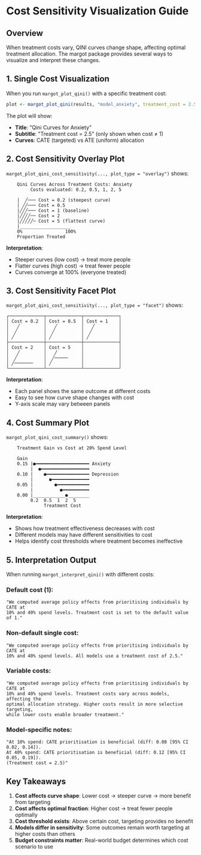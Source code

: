 # Cost Sensitivity Visualization Guide

## Overview
When treatment costs vary, QINI curves change shape, affecting optimal treatment allocation. The margot package provides several ways to visualize and interpret these changes.

## 1. Single Cost Visualization

When you run `margot_plot_qini()` with a specific treatment cost:
```r
plot <- margot_plot_qini(results, "model_anxiety", treatment_cost = 2.5)
```

The plot will show:
- **Title**: "Qini Curves for Anxiety"
- **Subtitle**: "Treatment cost = 2.5" (only shown when cost ≠ 1)
- **Curves**: CATE (targeted) vs ATE (uniform) allocation

## 2. Cost Sensitivity Overlay Plot

`margot_plot_qini_cost_sensitivity(..., plot_type = "overlay")` shows:
```
    Qini Curves Across Treatment Costs: Anxiety
         Costs evaluated: 0.2, 0.5, 1, 2, 5
    
    |  ╱─── Cost = 0.2 (steepest curve)
    | ╱╱─── Cost = 0.5
    |╱╱╱─── Cost = 1 (baseline)
    |╱╱╱╱── Cost = 2
    |╱╱╱╱╱─ Cost = 5 (flattest curve)
    |___________________
    0%                100%
    Proportion Treated
```

**Interpretation**: 
- Steeper curves (low cost) → treat more people
- Flatter curves (high cost) → treat fewer people
- Curves converge at 100% (everyone treated)

## 3. Cost Sensitivity Facet Plot

`margot_plot_qini_cost_sensitivity(..., plot_type = "facet")` shows:
```
┌─────────────┬─────────────┬─────────────┐
│ Cost = 0.2  │ Cost = 0.5  │ Cost = 1    │
│   ╱         │   ╱         │   ╱         │
│  ╱          │  ╱          │  ╱          │
│ ╱           │ ╱           │ ╱           │
├─────────────┼─────────────┼─────────────┤
│ Cost = 2    │ Cost = 5    │             │
│   ╱         │   ╱         │             │
│  ╱          │  ╱─────     │             │
│ ╱───────    │ ╱           │             │
└─────────────┴─────────────┴─────────────┘
```

**Interpretation**: 
- Each panel shows the same outcome at different costs
- Easy to see how curve shape changes with cost
- Y-axis scale may vary between panels

## 4. Cost Summary Plot

`margot_plot_qini_cost_summary()` shows:
```
    Treatment Gain vs Cost at 20% Spend Level
    
    Gain
    0.15 |●━━━━━━━━━━━━━━━━━━━━ Anxiety
         |  ●━━━━━━━━━━━━━━━━━━
    0.10 |    ●━━━━━━━━━━━━━━━━ Depression  
         |      ●━━━━━━━━━━━━━━
    0.05 |        ●━━━━━━━━━━━━
         |          ●━━━━━━━━━━
    0.00 |____________●________
         0.2  0.5  1  2  5
              Treatment Cost
```

**Interpretation**:
- Shows how treatment effectiveness decreases with cost
- Different models may have different sensitivities to cost
- Helps identify cost thresholds where treatment becomes ineffective

## 5. Interpretation Output

When running `margot_interpret_qini()` with different costs:

### Default cost (1):
```
"We computed average policy effects from prioritising individuals by CATE at 
10% and 40% spend levels. Treatment cost is set to the default value of 1."
```

### Non-default single cost:
```
"We computed average policy effects from prioritising individuals by CATE at 
10% and 40% spend levels. All models use a treatment cost of 2.5."
```

### Variable costs:
```
"We computed average policy effects from prioritising individuals by CATE at 
10% and 40% spend levels. Treatment costs vary across models, affecting the 
optimal allocation strategy. Higher costs result in more selective targeting, 
while lower costs enable broader treatment."
```

### Model-specific notes:
```
"At 10% spend: CATE prioritisation is beneficial (diff: 0.08 [95% CI 0.02, 0.14]). 
At 40% spend: CATE prioritisation is beneficial (diff: 0.12 [95% CI 0.05, 0.19]). 
(Treatment cost = 2.5)"
```

## Key Takeaways

1. **Cost affects curve shape**: Lower cost → steeper curve → more benefit from targeting
2. **Cost affects optimal fraction**: Higher cost → treat fewer people optimally
3. **Cost threshold exists**: Above certain cost, targeting provides no benefit
4. **Models differ in sensitivity**: Some outcomes remain worth targeting at higher costs than others
5. **Budget constraints matter**: Real-world budget determines which cost scenario to use
